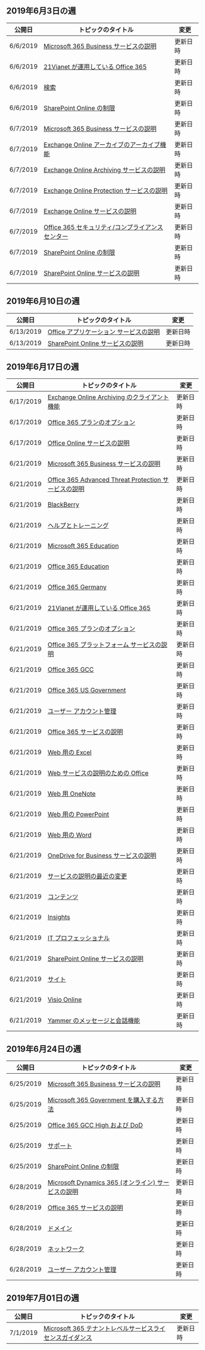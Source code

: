 <!-- This file is generated automatically each week. Changes made to this file will be overwritten.-->




## <a name="week-of-june-03-2019"></a>2019年6月3日の週


| 公開日 |トピックのタイトル | 変更 |
|------|------------|--------|
| 6/6/2019 | [Microsoft 365 Business サービスの説明](/Office365/ServiceDescriptions/microsoft-365-business-service-description) | 更新日時 |
| 6/6/2019 | [21Vianet が運用している Office 365](/Office365/ServiceDescriptions/office-365-platform-service-description/office-365-operated-by-21vianet) | 更新日時 |
| 6/6/2019 | [検索](/Office365/ServiceDescriptions/sharepoint-online-service-description/search) | 更新日時 |
| 6/6/2019 | [SharePoint Online の制限](/Office365/ServiceDescriptions/sharepoint-online-service-description/sharepoint-online-limits) | 更新日時 |
| 6/7/2019 | [Microsoft 365 Business サービスの説明](/Office365/ServiceDescriptions/microsoft-365-business-service-description) | 更新日時 |
| 6/7/2019 | [Exchange Online アーカイブのアーカイブ機能](/Office365/ServiceDescriptions/exchange-online-archiving-service-description/archive-features) | 更新日時 |
| 6/7/2019 | [Exchange Online Archiving サービスの説明](/Office365/ServiceDescriptions/exchange-online-archiving-service-description/exchange-online-archiving-service-description) | 更新日時 |
| 6/7/2019 | [Exchange Online Protection サービスの説明](/Office365/ServiceDescriptions/exchange-online-protection-service-description/exchange-online-protection-service-description) | 更新日時 |
| 6/7/2019 | [Exchange Online サービスの説明](/Office365/ServiceDescriptions/exchange-online-service-description/exchange-online-service-description) | 更新日時 |
| 6/7/2019 | [Office 365 セキュリティ/コンプライアンス センター](/Office365/ServiceDescriptions/office-365-platform-service-description/office-365-securitycompliance-center) | 更新日時 |
| 6/7/2019 | [SharePoint Online の制限](/Office365/ServiceDescriptions/sharepoint-online-service-description/sharepoint-online-limits) | 更新日時 |
| 6/7/2019 | [SharePoint Online サービスの説明](/Office365/ServiceDescriptions/sharepoint-online-service-description/sharepoint-online-service-description) | 更新日時 |


## <a name="week-of-june-10-2019"></a>2019年6月10日の週


| 公開日 |トピックのタイトル | 変更 |
|------|------------|--------|
| 6/13/2019 | [Office アプリケーション サービスの説明](/Office365/ServiceDescriptions/office-applications-service-description/office-applications-service-description) | 更新日時 |
| 6/13/2019 | [SharePoint Online サービスの説明](/Office365/ServiceDescriptions/sharepoint-online-service-description/sharepoint-online-service-description) | 更新日時 |


## <a name="week-of-june-17-2019"></a>2019年6月17日の週


| 公開日 |トピックのタイトル | 変更 |
|------|------------|--------|
| 6/17/2019 | [Exchange Online Archiving のクライアント機能](/Office365/ServiceDescriptions/exchange-online-archiving-service-description/client-features) | 更新日時 |
| 6/17/2019 | [Office 365 プランのオプション](/Office365/ServiceDescriptions/office-365-platform-service-description/office-365-plan-options) | 更新日時 |
| 6/17/2019 | [Office Online サービスの説明](/Office365/ServiceDescriptions/office-online-service-description/office-online-service-description) | 更新日時 |
| 6/21/2019 | [Microsoft 365 Business サービスの説明](/Office365/ServiceDescriptions/microsoft-365-business-service-description) | 更新日時 |
| 6/21/2019 | [Office 365 Advanced Threat Protection サービスの説明](/Office365/ServiceDescriptions/office-365-advanced-threat-protection-service-description) | 更新日時 |
| 6/21/2019 | [BlackBerry](/Office365/ServiceDescriptions/office-365-platform-service-description/blackberry) | 更新日時 |
| 6/21/2019 | [ヘルプとトレーニング](/Office365/ServiceDescriptions/office-365-platform-service-description/help-and-training) | 更新日時 |
| 6/21/2019 | [Microsoft 365 Education](/Office365/ServiceDescriptions/office-365-platform-service-description/microsoft-365-education) | 更新日時 |
| 6/21/2019 | [Office 365 Education](/Office365/ServiceDescriptions/office-365-platform-service-description/office-365-education) | 更新日時 |
| 6/21/2019 | [Office 365 Germany](/Office365/ServiceDescriptions/office-365-platform-service-description/office-365-germany) | 更新日時 |
| 6/21/2019 | [21Vianet が運用している Office 365](/Office365/ServiceDescriptions/office-365-platform-service-description/office-365-operated-by-21vianet) | 更新日時 |
| 6/21/2019 | [Office 365 プランのオプション](/Office365/ServiceDescriptions/office-365-platform-service-description/office-365-plan-options) | 更新日時 |
| 6/21/2019 | [Office 365 プラットフォーム サービスの説明](/Office365/ServiceDescriptions/office-365-platform-service-description/office-365-platform-service-description) | 更新日時 |
| 6/21/2019 | [Office 365 GCC](/Office365/ServiceDescriptions/office-365-platform-service-description/office-365-us-government/gcc) | 更新日時 |
| 6/21/2019 | [Office 365 US Government](/Office365/ServiceDescriptions/office-365-platform-service-description/office-365-us-government/office-365-us-government) | 更新日時 |
| 6/21/2019 | [ユーザー アカウント管理](/Office365/ServiceDescriptions/office-365-platform-service-description/user-account-management) | 更新日時 |
| 6/21/2019 | [Office 365 サービスの説明 ](/Office365/ServiceDescriptions/office-365-service-descriptions-technet-library) | 更新日時 |
| 6/21/2019 | [Web 用の Excel](/Office365/ServiceDescriptions/office-online-service-description/excel-online) | 更新日時 |
| 6/21/2019 | [Web サービスの説明のための Office](/Office365/ServiceDescriptions/office-online-service-description/office-online-service-description) | 更新日時 |
| 6/21/2019 | [Web 用 OneNote](/Office365/ServiceDescriptions/office-online-service-description/onenote-online) | 更新日時 |
| 6/21/2019 | [Web 用の PowerPoint](/Office365/ServiceDescriptions/office-online-service-description/powerpoint-online) | 更新日時 |
| 6/21/2019 | [Web 用の Word](/Office365/ServiceDescriptions/office-online-service-description/word-online) | 更新日時 |
| 6/21/2019 | [OneDrive for Business サービスの説明](/Office365/ServiceDescriptions/onedrive-for-business-service-description) | 更新日時 |
| 6/21/2019 | [サービスの説明の最近の変更](/Office365/ServiceDescriptions/recent-service-descriptions-changes) | 更新日時 |
| 6/21/2019 | [コンテンツ](/Office365/ServiceDescriptions/sharepoint-online-service-description/content) | 更新日時 |
| 6/21/2019 | [Insights](/Office365/ServiceDescriptions/sharepoint-online-service-description/insights) | 更新日時 |
| 6/21/2019 | [IT プロフェッショナル](/Office365/ServiceDescriptions/sharepoint-online-service-description/it-professional) | 更新日時 |
| 6/21/2019 | [SharePoint Online サービスの説明](/Office365/ServiceDescriptions/sharepoint-online-service-description/sharepoint-online-service-description) | 更新日時 |
| 6/21/2019 | [サイト](/Office365/ServiceDescriptions/sharepoint-online-service-description/sites-servicedesc) | 更新日時 |
| 6/21/2019 | [Visio Online](/Office365/ServiceDescriptions/visio-online-service-description/visio-online) | 更新日時 |
| 6/21/2019 | [Yammer のメッセージと会話機能](/Office365/ServiceDescriptions/yammer-service-description/message-and-conversation-features-in-yammer) | 更新日時 |


## <a name="week-of-june-24-2019"></a>2019年6月24日の週


| 公開日 |トピックのタイトル | 変更 |
|------|------------|--------|
| 6/25/2019 | [Microsoft 365 Business サービスの説明](/Office365/ServiceDescriptions/microsoft-365-business-service-description) | 更新日時 |
| 6/25/2019 | [Microsoft 365 Government を購入する方法](/Office365/ServiceDescriptions/office-365-platform-service-description/office-365-us-government/microsoft-365-government-how-to-buy) | 更新日時 |
| 6/25/2019 | [Office 365 GCC High および DoD](/Office365/ServiceDescriptions/office-365-platform-service-description/office-365-us-government/gcc-high-and-dod) | 更新日時 |
| 6/25/2019 | [サポート](/Office365/ServiceDescriptions/office-365-platform-service-description/support) | 更新日時 |
| 6/25/2019 | [SharePoint Online の制限](/Office365/ServiceDescriptions/sharepoint-online-service-description/sharepoint-online-limits) | 更新日時 |
| 6/28/2019 | [Microsoft Dynamics 365 (オンライン) サービスの説明](/Office365/ServiceDescriptions/microsoft-dynamics-365-online-service-description) | 更新日時 |
| 6/28/2019 | [Office 365 サービスの説明 ](/Office365/ServiceDescriptions/office-365-service-descriptions-technet-library) | 更新日時 |
| 6/28/2019 | [ドメイン](/Office365/ServiceDescriptions/office-365-platform-service-description/domains) | 更新日時 |
| 6/28/2019 | [ネットワーク](/Office365/ServiceDescriptions/office-365-platform-service-description/networking) | 更新日時 |
| 6/28/2019 | [ユーザー アカウント管理](/Office365/ServiceDescriptions/office-365-platform-service-description/user-account-management) | 更新日時 |


## <a name="week-of-july-01-2019"></a>2019年7月01日の週


| 公開日 |トピックのタイトル | 変更 |
|------|------------|--------|
| 7/1/2019 | [Microsoft 365 テナントレベルサービスライセンスガイダンス](/Office365/ServiceDescriptions/microsoft-365-service-descriptions/microsoft-365-tenantlevel-services-licensing-guidance) | 更新日時 |
